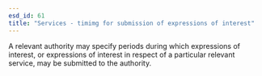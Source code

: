 ```yaml
---
esd_id: 61
title: "Services - timimg for submission of expressions of interest"
---
```


A relevant authority may specify periods during which expressions of interest, or expressions of interest in respect of a particular relevant service, may be submitted to the authority.

